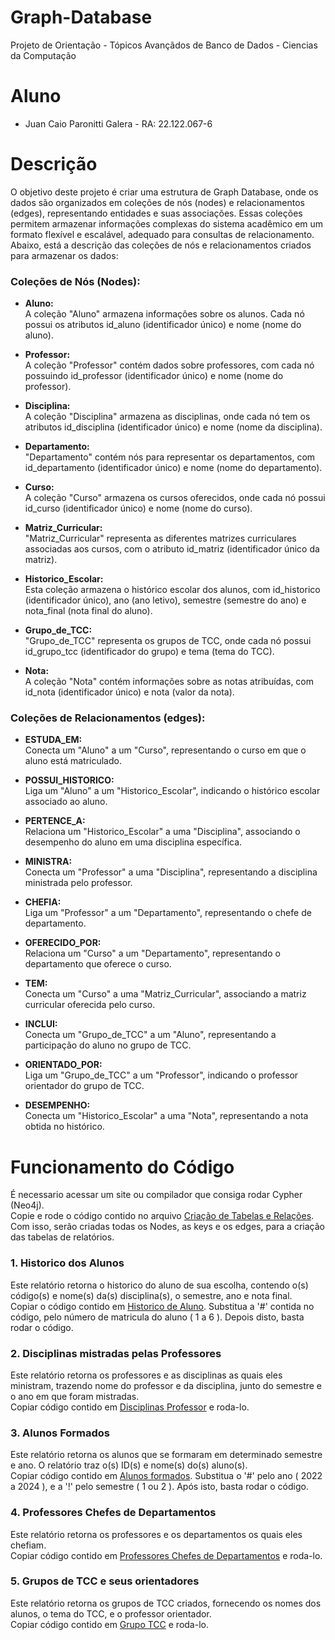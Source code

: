# Graph-Database
Projeto de Orientação - Tópicos Avançãdos de Banco de Dados - Ciencias da Computação
<br>

# Aluno

 - Juan Caio Paronitti Galera - RA: 22.122.067-6

# Descrição 

O objetivo deste projeto é criar uma estrutura de Graph Database, onde os dados são organizados em coleções de nós (nodes) e relacionamentos (edges), representando entidades e suas associações. Essas coleções permitem armazenar informações complexas do sistema acadêmico em um formato flexível e escalável, adequado para consultas de relacionamento. Abaixo, está a descrição das coleções de nós e relacionamentos criados para armazenar os dados:

 ### Coleções de Nós (Nodes):

- **Aluno:** <br>
A coleção "Aluno" armazena informações sobre os alunos. Cada nó possui os atributos id_aluno (identificador único) e nome (nome do aluno).
  
- **Professor:** <br>
A coleção "Professor" contém dados sobre professores, com cada nó possuindo id_professor (identificador único) e nome (nome do professor).

- **Disciplina:** <br>
A coleção "Disciplina" armazena as disciplinas, onde cada nó tem os atributos id_disciplina (identificador único) e nome (nome da disciplina).

- **Departamento:** <br>
"Departamento" contém nós para representar os departamentos, com id_departamento (identificador único) e nome (nome do departamento).

- **Curso:** <br>
A coleção "Curso" armazena os cursos oferecidos, onde cada nó possui id_curso (identificador único) e nome (nome do curso).

- **Matriz_Curricular:** <br>
"Matriz_Curricular" representa as diferentes matrizes curriculares associadas aos cursos, com o atributo id_matriz (identificador único da matriz).

- **Historico_Escolar:** <br>
Esta coleção armazena o histórico escolar dos alunos, com id_historico (identificador único), ano (ano letivo), semestre (semestre do ano) e nota_final (nota final do aluno).

- **Grupo_de_TCC:** <br>
"Grupo_de_TCC" representa os grupos de TCC, onde cada nó possui id_grupo_tcc (identificador do grupo) e tema (tema do TCC).

- **Nota:** <br>
A coleção "Nota" contém informações sobre as notas atribuídas, com id_nota (identificador único) e nota (valor da nota).
  
### Coleções de Relacionamentos (edges):

- **ESTUDA_EM:** <br>
Conecta um "Aluno" a um "Curso", representando o curso em que o aluno está matriculado.

- **POSSUI_HISTORICO:** <br>
Liga um "Aluno" a um "Historico_Escolar", indicando o histórico escolar associado ao aluno.

- **PERTENCE_A:** <br> 
Relaciona um "Historico_Escolar" a uma "Disciplina", associando o desempenho do aluno em uma disciplina específica.

- **MINISTRA:** <br>
Conecta um "Professor" a uma "Disciplina", representando a disciplina ministrada pelo professor.

- **CHEFIA:** <br>
Liga um "Professor" a um "Departamento", representando o chefe de departamento.

- **OFERECIDO_POR:** <br>
Relaciona um "Curso" a um "Departamento", representando o departamento que oferece o curso.

- **TEM:** <br>
Conecta um "Curso" a uma "Matriz_Curricular", associando a matriz curricular oferecida pelo curso.

- **INCLUI:** <br>
Conecta um "Grupo_de_TCC" a um "Aluno", representando a participação do aluno no grupo de TCC.

- **ORIENTADO_POR:** <br>
Liga um "Grupo_de_TCC" a um "Professor", indicando o professor orientador do grupo de TCC.

- **DESEMPENHO:** <br>
Conecta um "Historico_Escolar" a uma "Nota", representando a nota obtida no histórico.

# Funcionamento do Código

 É necessario acessar um site ou compilador que consiga rodar Cypher (Neo4j).
 <br>
 Copie e rode o código contido no arquivo [Criação de Tabelas e Relações](https://github.com/RafLeal/Graph-Database/blob/main/Cria%C3%A7%C3%A3o%20de%20Tabelas%20e%20Rela%C3%A7%C3%B5es). 
 <br>
 Com isso, serão criadas todas os Nodes, as keys e os edges, para a criação das tabelas de relatórios.

  ### 1. Historico dos Alunos

   Este relatório retorna o historico do aluno de sua escolha, contendo o(s) código(s) e nome(s) da(s) disciplina(s), o semestre, ano e nota final.
  <br>
   Copiar o código contido em [Historico de Aluno](https://github.com/RafLeal/Graph-Database/blob/main/Historico%20de%20Aluno). Substitua a '#' contida no código, pelo número de matricula do aluno ( 1 a 6 ). Depois disto, basta rodar o código. 

  ### 2. Disciplinas mistradas pelas Professores

  Este relatório retorna os professores e as disciplinas as quais eles ministram, trazendo nome do professor e da disciplina, junto do semestre e o ano em que foram mistradas.
  <br>
   Copiar código contido em [Disciplinas Professor](https://github.com/RafLeal/Graph-Database/blob/main/Disciplinas%20Professor) e roda-lo.

  ### 3. Alunos Formados

  Este relatório retorna os alunos que se formaram em determinado semestre e ano. O relatório traz o(s) ID(s) e nome(s) do(s) aluno(s).
  <br>
   Copiar código contido em [Alunos formados](https://github.com/RafLeal/Graph-Database/blob/main/Alunos%20formados). Substitua o '#' pelo ano ( 2022 a 2024 ), e a '!' pelo semestre ( 1 ou 2 ). Após isto, basta rodar o código.

  ### 4. Professores Chefes de Departamentos

  Este relatório retorna os professores e os departamentos os quais eles chefiam.
  <br>
   Copiar código contido em [Professores Chefes de Departamentos](https://github.com/RafLeal/Graph-Database/blob/main/Professores%20Chefes%20de%20Departamentos) e roda-lo.

  ### 5. Grupos de TCC e seus orientadores

  Este relatório retorna os grupos de TCC criados, fornecendo os nomes dos alunos, o tema do TCC, e o professor orientador.
  <br>
   Copiar código contido em [Grupo TCC](https://github.com/RafLeal/Graph-Database/blob/main/Grupo%20TCC) e roda-lo.
 
